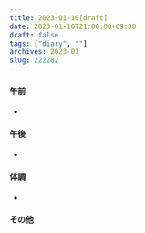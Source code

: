 ```yaml
---
title: 2023-01-10[draft]
date: 2023-01-10T21:00:00+09:00
draft: false
tags: ["diary", ""]
archives: 2023-01
slug: 222282
---
```

#### 午前
- 
#### 午後
- 
#### 体調
- 
#### その他